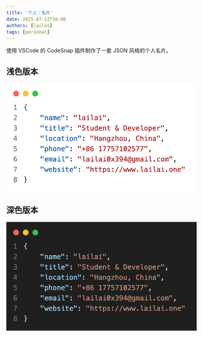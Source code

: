 ```yaml
---
title: '个人：名片'
date: 2025-07-13T16:00
authors: [lailai]
tags: [personal]
---
```


使用 VSCode 的 CodeSnap 插件制作了一套 JSON 风格的个人名片。

<!-- truncate -->

## 浅色版本

![](assets/business-card-light.png)

## 深色版本

![](assets/business-card-dark.png)
